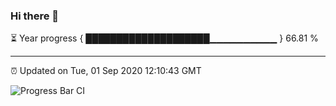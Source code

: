 ### Hi there 👋

⏳ Year progress { ████████████████████▁▁▁▁▁▁▁▁▁▁ } 66.81 %

---

⏰ Updated on Tue, 01 Sep 2020 12:10:43 GMT

![Progress Bar CI](https://github.com/liununu/liununu/workflows/Progress%20Bar%20CI/badge.svg)
